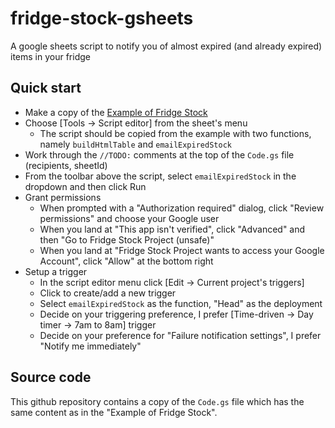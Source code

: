 # fridge-stock-gsheets

A google sheets script to notify you of almost expired (and already expired) items in your fridge


## Quick start

* Make a copy of the [Example of Fridge Stock](https://docs.google.com/spreadsheets/d/1XEEyYlTXiiwtLlZDcA34AQBatjcPsxBLbn9Byp4eBHg/edit?usp=sharing)
* Choose [Tools -> Script editor] from the sheet's menu
  * The script should be copied from the example with two functions, namely `buildHtmlTable` and `emailExpiredStock`
* Work through the `//TODO:` comments at the top of the `Code.gs` file (recipients, sheetId)
* From the toolbar above the script, select `emailExpiredStock` in the dropdown and then click Run
* Grant permissions
  * When prompted with a "Authorization required" dialog, click "Review permissions" and choose your Google user
  * When you land at "This app isn't verified", click "Advanced" and then "Go to Fridge Stock Project (unsafe)"
  * When you land at "Fridge Stock Project wants to access your Google Account", click "Allow" at the bottom right
* Setup a trigger
  * In the script editor menu click [Edit -> Current project's triggers]
  * Click to create/add a new trigger
  * Select `emailExpiredStock` as the function, "Head" as the deployment
  * Decide on your triggering preference, I prefer [Time-driven -> Day timer -> 7am to 8am] trigger
  * Decide on your preference for "Failure notification settings", I prefer "Notify me immediately"


## Source code

This github repository contains a copy of the `Code.gs` file which has the same content as in the "Example of Fridge Stock".